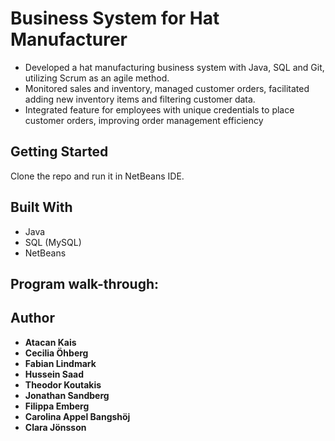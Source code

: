 # Business System for Hat Manufacturer
* Developed a hat manufacturing business system with Java, SQL and Git, utilizing
Scrum as an agile method.
* Monitored sales and inventory, managed customer orders, facilitated adding new
inventory items and filtering customer data.
* Integrated feature for employees with unique credentials to place customer orders,
improving order management efficiency

## Getting Started
Clone the repo and run it in NetBeans IDE.

## Built With
* Java
* SQL (MySQL)
* NetBeans

## Program walk-through:

## Author

* **Atacan Kais**
* **Cecilia Öhberg**
* **Fabian Lindmark**
* **Hussein Saad**
* **Theodor Koutakis**
* **Jonathan Sandberg**
* **Filippa Emberg**
* **Carolina Appel Bangshöj**
* **Clara Jönsson**
  
